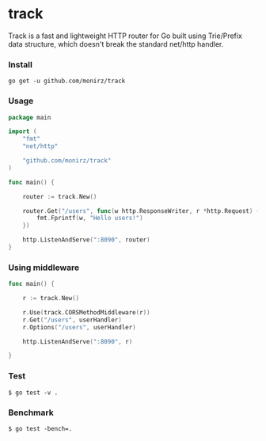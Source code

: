 # track
Track is a fast and lightweight HTTP router for Go built using Trie/Prefix data structure, which doesn't break the standard net/http handler.  


### Install

`go get -u github.com/monirz/track`

### Usage

```go
package main

import (
	"fmt"
	"net/http"

	"github.com/monirz/track"
)

func main() {

	router := track.New()

	router.Get("/users", func(w http.ResponseWriter, r *http.Request) {
		fmt.Fprintf(w, "Hello users!")
	})

	http.ListenAndServe(":8090", router)
}

```

### Using middleware

```go
func main() {

	r := track.New()

	r.Use(track.CORSMethodMiddleware(r))
	r.Get("/users", userHandler)
	r.Options("/users", userHandler)

	http.ListenAndServe(":8090", r)

}
```

### Test 

```
$ go test -v . 
```
### Benchmark 

```
$ go test -bench=. 
```
